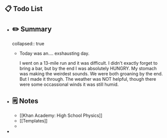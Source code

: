 ## 📋 Todo List
- ##  ✏️ Summary
  collapsed:: true
	- Today was an.... exshausting day.
	  
	  I went on a 13-mile run and it was difficult. I didn't exactly forget to bring a bar, but by the end I was absolutely HUNGRY. My stomach was making the weirdest sounds. We were both groaning by the end. But I made it through. The weather was NOT helpful, though there were some occassional winds it was still humid.
- ## 🗒️ Notes
	- [[Khan Academy: High School Physics]]
	- [[Templates]]
	-
-